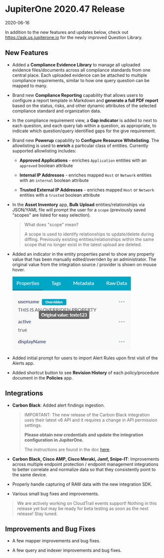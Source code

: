 # JupiterOne 2020.47 Release

2020-06-16

In addition to the new features and updates below, check out
https://ask.us.jupiterone.io for the newly improved Question Library.

## New Features

- Added a **Compliance Evidence Library** to manage all uploaded evidence
  files/documents across all compliance standards from one central place. Each
  uploaded evidence can be attached to multiple compliance requirements, similar
  to how one query question can be mapped to many. 

- Brand new **Compliance Reporting** capability that allows users to configure a
  report template in Markdown and **generate a full PDF report** based on the
  status, risks, and other dynamic attributes of the selected compliance
  standard and organization data.

- In the compliance requirement view, a **Gap indicator** is added to next to
  each question, and each query tab within a question, as appropriate, to
  indicate which question/query identified gaps for the give requirement.

- Brand new **Powerup** capability to **Configure Resource Whitelisting**. The
  allowlisting is used to **enrich** a particular class of entities. Currently
  supported allowlisting includes:

  - **Approved Applications** - enriches `Application` entities with an
    `approved` boolean attribute

  - **Internal IP Addresses** - enriches mapped `Host` or `Network` entities
    with an `internal` boolean attribute

  - **Trusted External IP Addresses** - enriches mapped `Host` or `Network`
    entities with a `trusted` boolean attribute

- In the **Asset Inventory** app, **Bulk Upload** entities/relationships via
  JSON/YAML file will prompt the user for a `scope` (previously saved "scopes"
  are listed for easy selection).

  > What does "scope" mean? 
  >
  > A scope is used to identify relationships to update/delete during diffing.
  > Previously existing entities/relationships within the same scope that no
  > longer exist in the latest upload are deleted.

- Added an indicator in the entity properties panel to show any property value
  that has been manually edited/overriden by an administrator. The original
  value from the integration source / provider is shown on mouse hover.

  ![property-override](../assets/property-override.png)

- Added initial prompt for users to import Alert Rules upon first visit of the 
  Alerts app.

- Added shortcut button to see **Revision History** of each policy/procedure
  document in the **Policies** app.

## Integrations

- **Carbon Black**: Added alert findings ingestion.

  > IMPORTANT: The new release of the Carbon Black integration uses their latest
  > v6 API and it requires a change in API permission settings.
  >
  > **Please obtain new credentials and update the integration configuration in JupiterOne.**
  >
  > The instructions are found in the doc [here](../docs/integrations/cbdefense/cbdefense.md).

- **Carbon Black, Cisco AMP, Cisco Meraki, Jamf, Snipe-IT**: Improvements across
  multiple endpoint protection / endpoint management integrations to better
  correlate and normalize data so that they consistently point to the same
  device.

- Properly handle capturing of RAW data with the new integration SDK.

- Various small bug fixes and improvements.

> We are actively working on CloudTrail events support! Nothing in this release
> yet but may be ready for beta testing as soon as the next release! Stay tuned.

## Improvements and Bug Fixes

- A few mapper improvements and bug fixes.

- A few query and indexer improvements and bug fixes.
